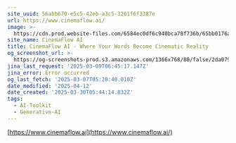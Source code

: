 ```yaml
---
site_uuid: 56abb670-e5c5-42eb-a3c5-3261f6f3387e
url: https://www.cinemaflow.ai/
image: >-
  https://cdn.prod.website-files.com/6584ec0df6c940bca78f736b/65bb0176a1cb0df0b9803e7a_256.png
site_name: CinemaFlow AI
title: CinemaFlow AI - Where Your Words Become Cinematic Reality
og_screenshot_url: >-
  https://og-screenshots-prod.s3.amazonaws.com/1366x768/80/false/2da079b52cf6815aae4f29f059152c28d47b2c7949c74ae72a3f76fd51eb29f6.jpeg
jina_last_request: '2025-03-09T06:45:17.147Z'
jina_error: Error occurred
og_last_fetch: '2025-03-07T05:20:40.010Z'
date_modified: '2025-04-12'
date_created: '2025-03-30T05:44:14.832Z'
tags:
  - AI-Toolkit
  - Generative-AI
---
```





































[https://www.cinemaflow.ai](https://www.cinemaflow.ai/)
